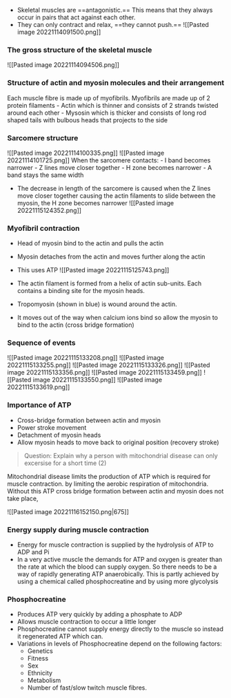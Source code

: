 - Skeletal muscles are ==antagonistic.== This means that they always occur in pairs that act against each other.
- They can only contract and relax, ==they cannot push.==
![[Pasted image 20221114091500.png]]

### The gross structure of the skeletal muscle
![[Pasted image 20221114094506.png]]

### Structure of actin and myosin molecules and their arrangement
Each muscle fibre is made up of myofibrils. Myofibrils are made up of 2 protein filaments
    - Actin which is thinner and consists of 2 strands twisted around each other
    - Mysosin which is thicker and consists of long rod shaped tails with bulbous heads that projects to the side

### Sarcomere structure
![[Pasted image 20221114100335.png]]
![[Pasted image 20221114101725.png]]
When the sarcomere contacts:
    - I band becomes narrower
    - Z lines move closer together
    - H zone becomes narrower
    - A band stays the same width

- The decrease in length of the sarcomere is caused when the Z lines move closer together causing the actin filaments to slide between the myosin, the H zone becomes narrower
![[Pasted image 20221115124352.png]]

### Myofibril contraction
- Head of myosin bind to the actin and pulls the actin
- Myosin detaches from the actin and moves further along the actin
- This uses ATP
![[Pasted image 20221115125743.png]]

- The actin filament is formed from a helix of actin sub-units. Each contains a binding site for the myosin heads.
- Tropomyosin (shown in blue) is wound around the actin.
- It moves out of the way when calcium ions bind so allow the myosin to bind to the actin (cross bridge formation)

### Sequence of events
![[Pasted image 20221115133208.png]]
![[Pasted image 20221115133255.png]]
![[Pasted image 20221115133326.png]]
![[Pasted image 20221115133356.png]]
![[Pasted image 20221115133459.png]]
![[Pasted image 20221115133550.png]]
![[Pasted image 20221115133619.png]]
### Importance of ATP
- Cross-bridge formation between actin and myosin
- Power stroke movement
- Detachment of myosin heads
- Allow myosin heads to move back to original position (recovery stroke)

>Question: Explain why a person with mitochondrial disease can only excersise for a short time (2)

Mitochondrial disease limits the production of ATP which is required for muscle contraction. by limiting the aerobic respiration of mitochondria. Without this ATP cross bridge formation between actin and myosin does not take place,

![[Pasted image 20221116152150.png|675]]

### Energy supply during muscle contraction
- Energy for muscle contraction is supplied by the hydrolysis of ATP to ADP and Pi
- In a very active muscle the demands for ATP and oxygen is greater than the rate at which the blood can supply oxygen. So there needs to be a way of rapidly generating ATP anaerobically. This is partly achieved by using a chemical called phosphocreatine and by using more glycolysis

### Phosphocreatine
- Produces ATP very quickly by adding a phosphate to ADP
- Allows muscle contraction to occur a little longer
- Phosphocreatine cannot supply energy directly to the muscle so instead it regenerated ATP which can.
- Variations in levels of Phosphocreatine depend on the following factors:
    - Genetics
    - Fitness
    - Sex
    - Ethnicity
    - Metabolism
    - Number of fast/slow twitch muscle fibres.